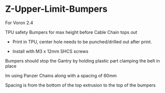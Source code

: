 # Z-Upper-Limit-Bumpers

For Voron 2.4

TPU safety Bumpers for max height before Cable Chain tops out

- Print in TPU, center hole needs to be punched/drilled out after print.

- Install with M3 x 12mm SHCS screws



Bumpers should stop the Gantry by holding plastic part clamping the belt in place

Im using Panzer Chains along with a spacing of 60mm

Spacing is from the bottom of the top extrusion to the top of the bumpers
